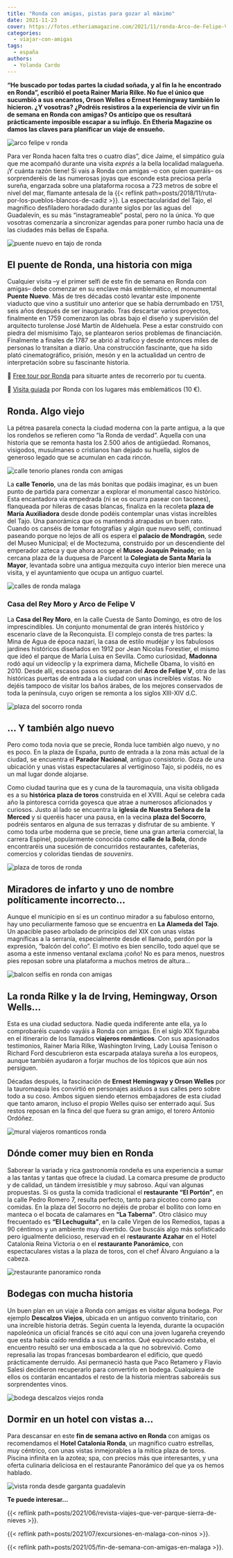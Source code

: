 ```yaml
---
title: "Ronda con amigas, pistas para gozar al máximo"
date: 2021-11-23
cover: https://fotos.etheriamagazine.com/2021/11/ronda-Arco-de-Felipe-V.jpg
categories: 
  - viajar-con-amigas
tags: 
  - españa
authors: 
  - Yolanda Cardo
---
```


**“He buscado por todas partes la ciudad soñada, y al fin la he encontrado en Ronda”, 
escribió el poeta Rainer Maria Rilke. No fue el único que sucumbió a sus encantos, Orson 
Welles o Ernest Hemingway también lo hicieron. ¿Y vosotras? ¿Podréis resistiros a la 
experiencia de vivir un fin de semana en Ronda con amigas? Os anticipo que os resultará 
prácticamente imposible escapar a su influjo. En Etheria Magazine os damos las claves 
para planificar un viaje de ensueño.** 

![arco felipe v ronda](https://fotos.etheriamagazine.com/2021/11/ronda-Arco-de-Felipe-V.jpg "Arco de Felipe V con la serranía al fondo. © Yolanda Cardo")

Para ver Ronda hacen falta tres o cuatro días”, dice Jaime, el simpático guía que me 
acompañó durante una visita _exprés_ a la bella localidad malagueña. ¡Y cuánta razón 
tiene! Si vais a Ronda con amigas –o con quien queráis– os sorprenderéis de las 
numerosas joyas que esconde esta preciosa perla sureña, engarzada sobre una plataforma 
rocosa a 723 metros de sobre el nivel del mar, flamante antesala de la {{< reflink 
path=posts/2018/11/ruta-por-los-pueblos-blancos-de-cadiz >}}. La espectacularidad del 
Tajo, el magnífico desfiladero horadado durante siglos por las aguas del Guadalevín, es 
su más “instagrameable” postal, pero no la única. Yo que vosotras comenzaría a 
sincronizar agendas para poner rumbo hacia una de las ciudades más bellas de España. 

![puente nuevo en tajo de ronda](https://fotos.etheriamagazine.com/2021/11/Puente-Nuevo-Tajo-de-Ronda.jpg "Imagen del monumental Puente Nuevo y el Tajo de Ronda. ©Yolanda Cardo")

## El puente de Ronda, una historia con miga

Cualquier visita –y el primer selfi de este fin de semana en Ronda con amigas– debe 
comenzar en su enclave más emblemático, el monumental **Puente Nuevo**. Más de tres 
décadas costó levantar este imponente viaducto que vino a sustituir uno anterior que se 
había derrumbado en 1751, seis años después de ser inaugurado. Tras descartar varios 
proyectos, finalmente en 1759 comenzaron las obras bajo el diseño y supervisión del 
arquitecto turolense José Martín de Aldehuela. Pese a estar construido con piedra del 
mismísimo Tajo, se plantearon serios problemas de financiación. Finalmente a finales de 
1787 se abrió al trafico y desde entonces miles de personas lo transitan a diario. Una 
construcción fascinante, que ha sido plató cinematográfico, prisión, mesón y en la 
actualidad un centro de interpretación sobre su fascinante historia. 

📌 [Free tour por Ronda](https://www.civitatis.com/es/ronda/free-tour-ronda/?aid=10211) 
para situarte antes de recorrerlo por tu cuenta. 

📌 [Visita guiada](https://www.civitatis.com/es/ronda/visita-guiada-ronda/?aid=10211) 
por Ronda con los lugares más emblemáticos (10 €). 

## Ronda. Algo viejo

La pétrea pasarela conecta la ciudad moderna con la parte antigua, a la que los rondeños 
se refieren como “la Ronda de verdad”. Aquella con una historia que se remonta hasta los 
2.500 años de antigüedad. Romanos, visigodos, musulmanes o cristianos han dejado su 
huella, siglos de generoso legado que se acumulan en cada rincón. 

![calle tenorio planes ronda con amigas](https://fotos.etheriamagazine.com/2021/11/calle-Tenorio.jpg "La calle Tenorio, una de las más bonitas del municipio. © Yolanda Cardo")

La **calle Tenorio**, una de las más bonitas que podáis imaginar, es un buen punto de 
partida para comenzar a explorar el monumental casco histórico. Esta encantadora vía 
empedrada (ni se os ocurra pasear con tacones), flanqueada por hileras de casas blancas, 
finaliza en la recoleta **plaza de María Auxiliadora** desde donde podéis contemplar 
unas vistas increíbles del Tajo. Una panorámica que os mantendrá atrapadas un buen rato. 
Cuando os canséis de tomar fotografías y algún que nuevo selfi, continuad paseando 
porque no lejos de allí os espera el **palacio de Mondragón**, sede del Museo Municipal; 
el de Moctezuma, construido por un descendiente del emperador azteca y que ahora acoge 
el **Museo Joaquín Peinado**; en la cercana plaza de la duquesa de Parcent la 
**Colegiata de Santa María la Mayor**, levantada sobre una antigua mezquita cuyo 
interior bien merece una visita, y el ayuntamiento que ocupa un antiguo cuartel. 

![calles de ronda malaga](https://fotos.etheriamagazine.com/2021/11/Calles-ronda.jpg "Calles empinadas y empedradas y comercios tradicionales en la Ronda monumental. © Yolanda Cardo")

### Casa del Rey Moro y Arco de Felipe V

La **Casa del Rey Moro**, en la calle Cuesta de Santo Domingo, es otro de los 
imprescindibles. Un conjunto monumental de gran interés histórico y escenario clave de 
la Reconquista. El complejo consta de tres partes: la Mina de Agua de época nazarí, la 
casa de estilo mudéjar y los fabulosos jardines históricos diseñados en 1912 por Jean 
Nicolas Forestier, el mismo que ideó el parque de María Luisa en Sevilla. Como 
curiosidad, **Madonna** rodó aquí un videoclip y la exprimera dama, Michelle Obama, lo 
visitó en 2010. Desde allí, escasos pasos os separan del **Arco de Felipe V**, otra de 
las históricas puertas de entrada a la ciudad con unas increíbles vistas. No dejéis 
tampoco de visitar los baños árabes, de los mejores conservados de toda la península, 
cuyo origen se remonta a los siglos XIII-XIV d.C. 

![plaza del socorro ronda](https://fotos.etheriamagazine.com/2021/11/plaza-del-Socorro-ronda.jpg "La plaza del Socorro, un lugar con mucho ambiente. © Yolanda Cardo")

## … Y también algo nuevo

Pero como toda novia que se precie, Ronda luce también algo nuevo, y no es poco. En la 
plaza de España, punto de entrada a la zona más actual de la ciudad, se encuentra el 
**Parador Nacional**, antiguo consistorio. Goza de una ubicación y unas vistas 
espectaculares al vertiginoso Tajo, si podéis, no es un mal lugar donde alojarse. 

Como ciudad taurina que es y cuna de la tauromaquia, una visita obligada es a su 
**histórica** **plaza de toros** construida en el XVIII. Aquí se celebra cada año la 
pintoresca corrida goyesca que atrae a numerosos aficionados y curiosos. Justo al lado 
se encuentra la **iglesia de Nuestra Señora de la Merced** y si queréis hacer una pausa, 
en la vecina **plaza del Socorro**, podréis sentaros en alguna de sus terrazas y 
disfrutar de su ambiente. Y como toda urbe moderna que se precie, tiene una gran arteria 
comercial, la carrera Espinel, popularmente conocida como **calle de la Bola**, donde 
encontraréis una sucesión de concurridos restaurantes, cafeterías, comercios y coloridas 
tiendas de _souvenirs_. 

![plaza de toros de ronda](https://fotos.etheriamagazine.com/2021/11/plaza-toros-ronda.jpg "Panorámica de la histórica plaza de toros de Ronda desde el hotel Catalonia Ronda. © Yolanda Cardo")

## Miradores de infarto y uno de nombre políticamente incorrecto…

Aunque el municipio en sí es un continuo mirador a su fabuloso entorno, hay uno 
peculiarmente famoso que se encuentra en **La Alameda del Tajo**. Un apacible paseo 
arbolado de principios del XIX con unas vistas magníficas a la serranía, especialmente 
desde el llamado, perdón por la expresión, “balcón del coño”. El motivo es bien 
sencillo, todo aquel que se asoma a este inmenso ventanal exclama ¡coño! No es para 
menos, nuestros pies reposan sobre una plataforma a muchos metros de altura… 

![balcon selfis en ronda con amigas](https://fotos.etheriamagazine.com/2021/11/balcon-ronda.jpg "Si tenéis miedo a las alturas, mejor no os asoméis a este balcón. © Yolanda Cardo")

## La ronda Rilke y la de Irving, Hemingway, Orson Wells…

Esta es una ciudad seductora. Nadie queda indiferente ante ella, ya lo comprobaréis 
cuando vayáis a Ronda con amigas. En el siglo XIX figuraba en el itinerario de los 
llamados **viajeros románticos**. Con sus apasionados testimonios, Rainer Maria Rilke, 
Washington Irving, Lady Louisa Tenison o Richard Ford descubrieron esta escarpada 
atalaya sureña a los europeos, aunque también ayudaron a forjar muchos de los tópicos 
que aún nos persiguen. 

Décadas después, la fascinación de **Ernest Hemingway y Orson Welles** por la 
tauromaquia les convirtió en personajes asiduos a sus calles pero sobre todo a su coso. 
Ambos siguen siendo eternos embajadores de esta ciudad que tanto amaron, incluso el 
propio Welles quiso ser enterrado aquí. Sus restos reposan en la finca del que fuera su 
gran amigo, el torero Antonio Ordóñez. 

![mural viajeros romanticos ronda](https://fotos.etheriamagazine.com/2021/11/viajeros-romanticos-Ronda.jpg "Un mural de cerámicas homenajea a los viajeros románticos de Ronda. © Yolanda Cardo")

## Dónde comer muy bien en Ronda

Saborear la variada y rica gastronomía rondeña es una experiencia a sumar a las tantas y 
tantas que ofrece la ciudad. La comarca presume de producto y de calidad, un tándem 
irresistible y muy sabroso. Aquí van algunas propuestas. Si os gusta la comida 
tradicional el **restaurante “El Portón”**, en la calle Pedro Romero 7, resulta 
perfecto, tanto para picoteo como para comidas. En la plaza del Socorro no dejéis de 
probar el bollito con lomo en manteca o el bocata de calamares en **“La Taberna”**. Otro 
clásico muy frecuentado es **“El Lechuguita”**, en la calle Virgen de los Remedios, 
tapas a 90 céntimos y un ambiente muy divertido. Que buscáis algo más sofisticado pero 
igualmente delicioso, reservad en el r**estaurante Azahar** en el Hotel Catalonia Reina 
Victoria o en el **restaurante Panorámico**, con espectaculares vistas a la plaza de 
toros, con el chef Álvaro Anguiano a la cabeza. 

![restaurante panoramico ronda](https://fotos.etheriamagazine.com/2021/11/restaurante-Panoramico-ronda.jpg "Croquetas de jamón ibérico y unos ligeros bocados de calamares son algunas de las deliciosas propuestas del restaurante Panorámico. © Yolanda Cardo")

## Bodegas con mucha historia

Un buen plan en un viaje a Ronda con amigas es visitar alguna bodega. Por ejemplo 
**Descalzos Viejos**, ubicada en un antiguo convento trinitario, con una increíble 
historia detrás. Según cuenta la leyenda, durante la ocupación napoleónica un oficial 
francés se citó aquí con una joven lugareña creyendo que esta había caído rendida a sus 
encantos. Qué equivocado estaba, el encuentro resultó ser una emboscada a la que no 
sobrevivió. Como represalia las tropas francesas bombardearon el edificio, que quedó 
prácticamente derruido. Así permaneció hasta que Paco Retamero y Flavio Salesi 
decidieron recuperarlo para convertirlo en bodega. Cualquiera de ellos os contarán 
encantados el resto de la historia mientras saboreáis sus sorprendentes vinos. 

![bodega descalzos viejos ronda](https://fotos.etheriamagazine.com/2021/11/bodega-Descalzos-Viejos-ronda.jpg "La bodega Descalzos Viejos, buenos vinos y mucha historia. ©Yolanda Cardo")

## Dormir en un hotel con vistas a…

Para descansar en este **fin de semana activo en Ronda** con amigas os recomendamos el 
**Hotel Catalonia Ronda**, un magnífico cuatro estrellas, muy céntrico, con unas vistas 
inmejorables a la mítica plaza de toros. Piscina infinita en la azotea; spa, con precios 
más que interesantes, y una oferta culinaria deliciosa en el restaurante Panorámico del 
que ya os hemos hablado. 

![vista ronda desde garganta guadalevin](https://fotos.etheriamagazine.com/2021/11/Casas-blancas-garganta-rio-Guadalevin.jpg "Las casas blancas se asoman a la garganta natural del río Guadalevín. © Yolanda Cardo")

**Te puede interesar...** 

{{< reflink path=posts/2021/06/revista-viajes-que-ver-parque-sierra-de-nieves >}}. 

{{< reflink path=posts/2021/07/excursiones-en-malaga-con-ninos >}}. 

{{< reflink path=posts/2021/05/fin-de-semana-con-amigas-en-malaga >}}.
